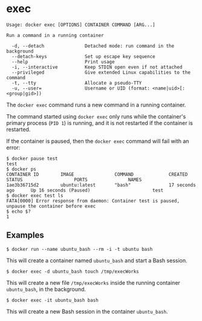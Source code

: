 <!--[metadata]>
+++
title = "exec"
description = "The exec command description and usage"
keywords = ["command, container, run, execute"]
[menu.main]
parent = "smn_cli"
+++
<![end-metadata]-->

# exec

    Usage: docker exec [OPTIONS] CONTAINER COMMAND [ARG...]

    Run a command in a running container

      -d, --detach               Detached mode: run command in the background
      --detach-keys              Set up escape key sequence
      --help                     Print usage
      -i, --interactive          Keep STDIN open even if not attached
      --privileged               Give extended Linux capabilities to the command
      -t, --tty                  Allocate a pseudo-TTY
      -u, --user=                Username or UID (format: <name|uid>[:<group|gid>])

The `docker exec` command runs a new command in a running container.

The command started using `docker exec` only runs while the container's primary
process (`PID 1`) is running, and it is not restarted if the container is
restarted.

If the container is paused, then the `docker exec` command will fail with an error:

    $ docker pause test
    test
    $ docker ps
    CONTAINER ID        IMAGE               COMMAND             CREATED             STATUS                   PORTS               NAMES
    1ae3b36715d2        ubuntu:latest       "bash"              17 seconds ago      Up 16 seconds (Paused)                       test
    $ docker exec test ls
    FATA[0000] Error response from daemon: Container test is paused, unpause the container before exec
    $ echo $?
    1

## Examples

    $ docker run --name ubuntu_bash --rm -i -t ubuntu bash

This will create a container named `ubuntu_bash` and start a Bash session.

    $ docker exec -d ubuntu_bash touch /tmp/execWorks

This will create a new file `/tmp/execWorks` inside the running container
`ubuntu_bash`, in the background.

    $ docker exec -it ubuntu_bash bash

This will create a new Bash session in the container `ubuntu_bash`.
